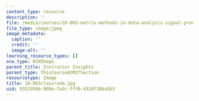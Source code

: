 ```yaml
---
content_type: resource
description: ''
file: /media/courses/18-065-matrix-methods-in-data-analysis-signal-processing-and-machine-learning-spring-2018/9351956b909e7a3cfff0432df10ba563_18-065classroom.jpg
file_type: image/jpeg
image_metadata:
  caption: ''
  credit: ''
  image-alt: ''
learning_resource_types: []
ocw_type: OCWImage
parent_title: Instructor Insights
parent_type: ThisCourseAtMITSection
resourcetype: Image
title: 18-065classroom.jpg
uid: 9351956b-909e-7a3c-fff0-432df10ba563
---
```


